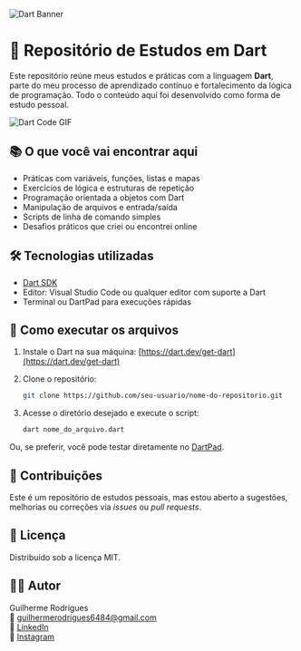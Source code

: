 ![Dart Banner](https://upload.wikimedia.org/wikipedia/commons/7/7e/Dart-logo.png)

# 🎯 Repositório de Estudos em Dart

Este repositório reúne meus estudos e práticas com a linguagem **Dart**, parte do meu processo de aprendizado contínuo e fortalecimento da lógica de programação. Todo o conteúdo aqui foi desenvolvido como forma de estudo pessoal.

![Dart Code GIF](https://raw.githubusercontent.com/dart-lang/site-www/main/src/_assets/image/dartpad-intro.gif)

## 📚 O que você vai encontrar aqui

- Práticas com variáveis, funções, listas e mapas
- Exercícios de lógica e estruturas de repetição
- Programação orientada a objetos com Dart
- Manipulação de arquivos e entrada/saída
- Scripts de linha de comando simples
- Desafios práticos que criei ou encontrei online

## 🛠 Tecnologias utilizadas

- [Dart SDK](https://dart.dev/get-dart)
- Editor: Visual Studio Code ou qualquer editor com suporte a Dart
- Terminal ou DartPad para execuções rápidas

## 🚀 Como executar os arquivos

1. Instale o Dart na sua máquina:
   [https://dart.dev/get-dart](https://dart.dev/get-dart)

2. Clone o repositório:
   ```bash
   git clone https://github.com/seu-usuario/nome-do-repositorio.git
   ```

3. Acesse o diretório desejado e execute o script:
   ```bash
   dart nome_do_arquivo.dart
   ```

Ou, se preferir, você pode testar diretamente no [DartPad](https://dartpad.dev/).

## 🤝 Contribuições

Este é um repositório de estudos pessoais, mas estou aberto a sugestões, melhorias ou correções via _issues_ ou _pull requests_.

## 📄 Licença

Distribuído sob a licença MIT.

## 👨‍💻 Autor

Guilherme Rodrigues  
📧 guilhermerodrigues6484@gmail.com  
🔗 [LinkedIn](https://www.linkedin.com/in/guilherme-rodrigues)  
📸 [Instagram](https://www.instagram.com/gui_ccr_/)